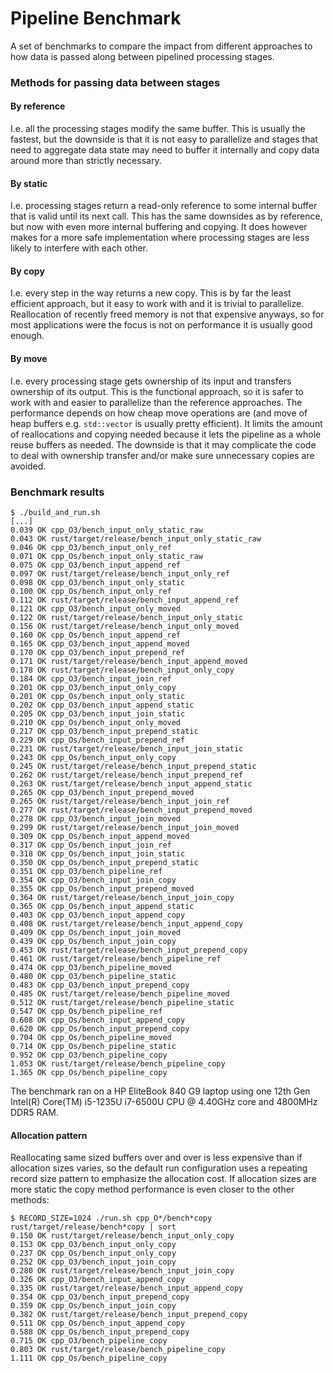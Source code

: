 # Pipeline Benchmark

A set of benchmarks to compare the impact from different approaches to how data
is passed along between pipelined processing stages.

### Methods for passing data between stages

#### By reference

I.e. all the processing stages modify the same buffer. This is usually the
fastest, but the downside is that it is not easy to parallelize and stages that
need to aggregate data state may need to buffer it internally and copy data
around more than strictly necessary.

#### By static

I.e. processing stages return a read-only reference to some internal buffer
that is valid until its next call. This has the same downsides as by reference,
but now with even more internal buffering and copying. It does however makes
for a more safe implementation where processing stages are less likely to
interfere with each other.

#### By copy

I.e. every step in the way returns a new copy. This is by far the least
efficient approach, but it easy to work with and it is trivial to parallelize.
Reallocation of recently freed memory is not that expensive anyways, so for
most applications were the focus is not on performance it is usually good
enough.

#### By move

I.e. every processing stage gets ownership of its input and transfers ownership
of its output. This is the functional approach, so it is safer to work with and
easier to parallelize than the reference approaches. The performance depends on
how cheap move operations are (and move of heap buffers e.g. `std::vector` is
usually pretty efficient). It limits the amount of reallocations and copying
needed because it lets the pipeline as a whole reuse buffers as needed. The
downside is that it may complicate the code to deal with ownership transfer
and/or make sure unnecessary copies are avoided.

### Benchmark results
```
$ ./build_and_run.sh
[...]
0.039 OK cpp_O3/bench_input_only_static_raw
0.043 OK rust/target/release/bench_input_only_static_raw
0.046 OK cpp_O3/bench_input_only_ref
0.071 OK cpp_Os/bench_input_only_static_raw
0.075 OK cpp_O3/bench_input_append_ref
0.097 OK rust/target/release/bench_input_only_ref
0.098 OK cpp_O3/bench_input_only_static
0.100 OK cpp_Os/bench_input_only_ref
0.112 OK rust/target/release/bench_input_append_ref
0.121 OK cpp_O3/bench_input_only_moved
0.122 OK rust/target/release/bench_input_only_static
0.156 OK rust/target/release/bench_input_only_moved
0.160 OK cpp_Os/bench_input_append_ref
0.165 OK cpp_O3/bench_input_append_moved
0.170 OK cpp_O3/bench_input_prepend_ref
0.171 OK rust/target/release/bench_input_append_moved
0.178 OK rust/target/release/bench_input_only_copy
0.184 OK cpp_O3/bench_input_join_ref
0.201 OK cpp_O3/bench_input_only_copy
0.201 OK cpp_Os/bench_input_only_static
0.202 OK cpp_O3/bench_input_append_static
0.205 OK cpp_O3/bench_input_join_static
0.210 OK cpp_Os/bench_input_only_moved
0.217 OK cpp_O3/bench_input_prepend_static
0.229 OK cpp_Os/bench_input_prepend_ref
0.231 OK rust/target/release/bench_input_join_static
0.243 OK cpp_Os/bench_input_only_copy
0.245 OK rust/target/release/bench_input_prepend_static
0.262 OK rust/target/release/bench_input_prepend_ref
0.263 OK rust/target/release/bench_input_append_static
0.265 OK cpp_O3/bench_input_prepend_moved
0.265 OK rust/target/release/bench_input_join_ref
0.277 OK rust/target/release/bench_input_prepend_moved
0.278 OK cpp_O3/bench_input_join_moved
0.299 OK rust/target/release/bench_input_join_moved
0.309 OK cpp_Os/bench_input_append_moved
0.317 OK cpp_Os/bench_input_join_ref
0.318 OK cpp_Os/bench_input_join_static
0.350 OK cpp_Os/bench_input_prepend_static
0.351 OK cpp_O3/bench_pipeline_ref
0.354 OK cpp_O3/bench_input_join_copy
0.355 OK cpp_Os/bench_input_prepend_moved
0.364 OK rust/target/release/bench_input_join_copy
0.365 OK cpp_Os/bench_input_append_static
0.403 OK cpp_O3/bench_input_append_copy
0.408 OK rust/target/release/bench_input_append_copy
0.409 OK cpp_Os/bench_input_join_moved
0.439 OK cpp_Os/bench_input_join_copy
0.453 OK rust/target/release/bench_input_prepend_copy
0.461 OK rust/target/release/bench_pipeline_ref
0.474 OK cpp_O3/bench_pipeline_moved
0.480 OK cpp_O3/bench_pipeline_static
0.483 OK cpp_O3/bench_input_prepend_copy
0.485 OK rust/target/release/bench_pipeline_moved
0.512 OK rust/target/release/bench_pipeline_static
0.547 OK cpp_Os/bench_pipeline_ref
0.608 OK cpp_Os/bench_input_append_copy
0.620 OK cpp_Os/bench_input_prepend_copy
0.704 OK cpp_Os/bench_pipeline_moved
0.714 OK cpp_Os/bench_pipeline_static
0.952 OK cpp_O3/bench_pipeline_copy
1.053 OK rust/target/release/bench_pipeline_copy
1.365 OK cpp_Os/bench_pipeline_copy
```

The benchmark ran on a HP EliteBook 840 G9 laptop using one 12th Gen Intel(R)
Core(TM) i5-1235U i7-6500U CPU @ 4.40GHz core and 4800MHz DDR5 RAM.

#### Allocation pattern

Reallocating same sized buffers over and over is less expensive than if
allocation sizes varies, so the default run configuration uses a repeating
record size pattern to emphasize the allocation cost. If allocation sizes are
more static the copy method performance is even closer to the other methods:
```
$ RECORD_SIZE=1024 ./run.sh cpp_O*/bench*copy rust/target/release/bench*copy | sort
0.150 OK rust/target/release/bench_input_only_copy
0.153 OK cpp_O3/bench_input_only_copy
0.237 OK cpp_Os/bench_input_only_copy
0.252 OK cpp_O3/bench_input_join_copy
0.280 OK rust/target/release/bench_input_join_copy
0.326 OK cpp_O3/bench_input_append_copy
0.335 OK rust/target/release/bench_input_append_copy
0.354 OK cpp_O3/bench_input_prepend_copy
0.359 OK cpp_Os/bench_input_join_copy
0.382 OK rust/target/release/bench_input_prepend_copy
0.511 OK cpp_Os/bench_input_append_copy
0.588 OK cpp_Os/bench_input_prepend_copy
0.715 OK cpp_O3/bench_pipeline_copy
0.803 OK rust/target/release/bench_pipeline_copy
1.111 OK cpp_Os/bench_pipeline_copy
```
